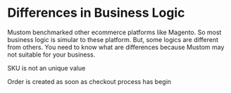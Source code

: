 # Differences in Business Logic

Mustom benchmarked other ecommerce platforms like Magento. So most business logic is simular to these platform. But, some logics are different from others. You need to know what are differences because Mustom may not suitable for your business.



SKU is not an unique value



Order is created as soon as checkout process has begin



